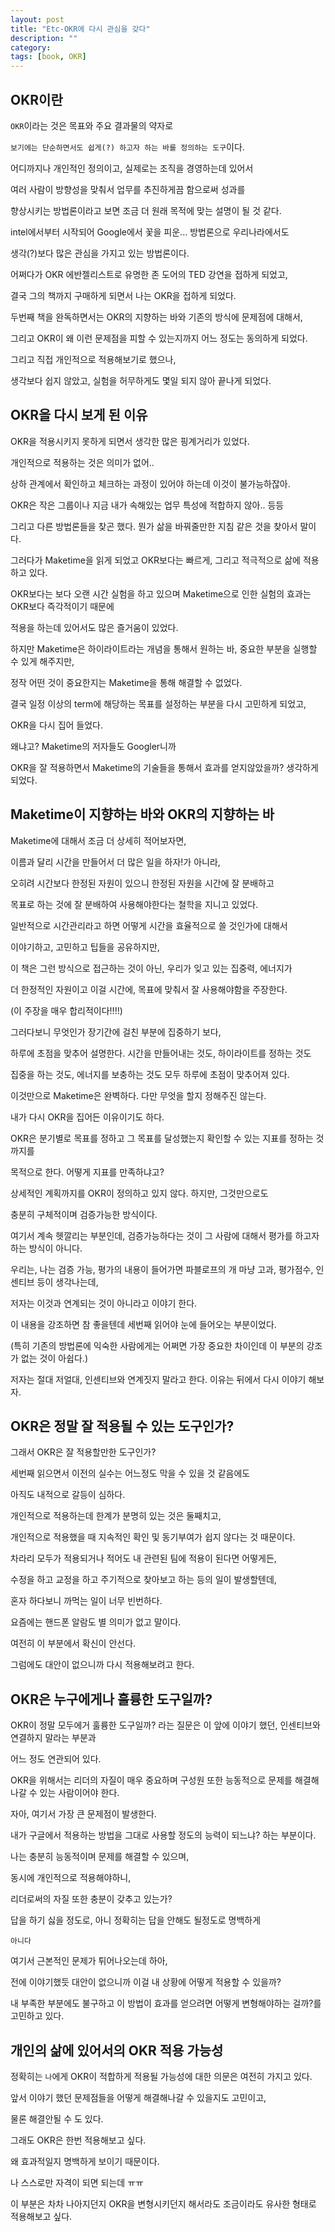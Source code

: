 ```yaml
---
layout: post
title: "Etc-OKR에 다시 관심을 갖다"
description: ""
category:
tags: [book, OKR]
---
```



## OKR이란
`OKR`이라는 것은 목표와 주요 결과물의 약자로

`보기에는 단순하면서도 쉽게(?) 하고자 하는 바를 정의하는 도구`이다.

어디까지나 개인적인 정의이고, 실제로는 조직을 경영하는데 있어서 

여러 사람이 방향성을 맞춰서 업무를 추진하게끔 함으로써 성과를 

향상시키는 방법론이라고 보면 조금 더 원래 목적에 맞는 설명이 될 것 같다.

intel에서부터 시작되어 Google에서 꽃을 피운... 방법론으로 우리나라에서도

생각(?)보다 많은 관심을 가지고 있는 방법론이다. 

어쩌다가 OKR 에반젤리스트로 유명한 존 도어의 TED 강연을 접하게 되었고,

결국 그의 책까지 구매하게 되면서 나는 OKR을 접하게 되었다.

두번째 책을 완독하면서는 OKR의 지향하는 바와 기존의 방식에 문제점에 대해서,

그리고 OKR이 왜 이런 문제점을 피할 수 있는지까지 어느 정도는 동의하게 되었다.

그리고 직접 개인적으로 적용해보기로 했으나, 

생각보다 쉽지 않았고, 실험을 허무하게도 몇일 되지 않아 끝나게 되었다.



## OKR을 다시 보게 된 이유
OKR을 적용시키지 못하게 되면서 생각한 많은 핑계거리가 있었다.


개인적으로 적용하는 것은 의미가 없어..

상하 관계에서 확인하고 체크하는 과정이 있어야 하는데 이것이 불가능하잖아.

OKR은 작은 그룹이나 지금 내가 속해있는 업무 특성에 적합하지 않아.. 등등



그리고 다른 방법론들을 찾곤 했다. 뭔가 삶을 바꿔줄만한 지침 같은 것을 찾아서 말이다.

그러다가 Maketime을 읽게 되었고 OKR보다는 빠르게, 그리고 적극적으로 삶에 적용하고 있다.

OKR보다는 보다 오랜 시간 실험을 하고 있으며 Maketime으로 인한 실험의 효과는 OKR보다 즉각적이기 때문에 

적용을 하는데 있어서도 많은 즐거움이 있었다. 

하지만 Maketime은 하이라이트라는 개념을 통해서 원하는 바, 중요한 부분을 실행할 수 있게 해주지만,

정작 어떤 것이 중요한지는 Maketime을 통해 해결할 수 없었다. 

결국 일정 이상의 term에 해당하는 목표를 설정하는 부분을 다시 고민하게 되었고,

OKR을 다시 집어 들었다.

왜냐고? Maketime의 저자들도 Googler니까 

OKR을 잘 적용하면서 Maketime의 기술들을 통해서 효과를 얻지않았을까? 생각하게 되었다.



## Maketime이 지향하는 바와 OKR의 지향하는 바

Maketime에 대해서 조금 더 상세히 적어보자면, 

이름과 달리 시간을 만들어서 더 많은 일을 하자!가 아니라,

오히려 시간보다 한정된 자원이 있으니 한정된 자원을 시간에 잘 분배하고 

목표로 하는 것에 잘 분배하여 사용해야한다는 철학을 지니고 있었다. 

일반적으로 시간관리라고 하면 어떻게 시간을 효율적으로 쓸 것인가에 대해서 

이야기하고, 고민하고 팁들을 공유하지만, 

이 책은 그런 방식으로 접근하는 것이 아닌, 우리가 잊고 있는 집중력, 에너지가

더 한정적인 자원이고 이걸 시간에, 목표에 맞춰서 잘 사용해야함을 주장한다.

(이 주장을 매우 합리적이다!!!!)

그러다보니 무엇인가 장기간에 걸친 부분에 집중하기 보다, 

하루에 초점을 맞추어 설명한다. 시간을 만들어내는 것도, 하이라이트를 정하는 것도

집중을 하는 것도, 에너지를 보충하는 것도 모두 하루에 초점이 맞추어져 있다.

이것만으로 Maketime은 완벽하다. 다만 무엇을 할지 정해주진 않는다.

내가 다시 OKR을 집어든 이유이기도 하다.

OKR은 분기별로 목표를 정하고 그 목표를 달성했는지 확인할 수 있는 지표를 정하는 것까지를 

목적으로 한다. 어떻게 지표를 만족하냐고? 

상세적인 계획까지를 OKR이 정의하고 있지 않다. 하지만, 그것만으로도

충분히 구체적이며 검증가능한 방식이다. 

여기서 계속 헷깔리는 부분인데, 검증가능하다는 것이 그 사람에 대해서 평가를 하고자 하는 방식이 아니다.

우리는, 나는 검증 가능, 평가의 내용이 들어가면 파블로프의 개 마냥 고과, 평가점수, 인센티브 등이 생각나는데,

저자는 이것과 연계되는 것이 아니라고 이야기 한다. 

이 내용을 강조하면 참 좋을텐데 세번째 읽어야 눈에 들어오는 부분이었다. 

(특히 기존의 방법론에 익숙한 사람에게는 어쩌면 가장 중요한 차이인데 이 부분의 강조가 없는 것이 아쉽다.)

저자는 절대 저얼대, 인센티브와 연계짓지 말라고 한다. 이유는 뒤에서 다시 이야기 해보자.



## OKR은 정말 잘 적용될 수 있는 도구인가?

그래서 OKR은 잘 적용할만한 도구인가?

세번째 읽으면서 이전의 실수는 어느정도 막을 수 있을 것 같음에도

아직도 내적으로 갈등이 심하다. 

개인적으로 적용하는데 한계가 분명히 있는 것은 둘째치고,

개인적으로 적용했을 때 지속적인 확인 및 동기부여가 쉽지 않다는 것 때문이다.

차라리 모두가 적용되거나 적어도 내 관련된 팀에 적용이 된다면 어떻게든,

수정을 하고 교정을 하고 주기적으로 찾아보고 하는 등의 일이 발생할텐데,

혼자 하다보니 까먹는 일이 너무 빈번하다.

요즘에는 핸드폰 알람도 별 의미가 없고 말이다.

여전히 이 부분에서 확신이 안선다. 

그럼에도 대안이 없으니까 다시 적용해보려고 한다.



## OKR은 누구에게나 훌륭한 도구일까?

OKR이 정말 모두에거 훌륭한 도구일까? 라는 질문은 이 앞에 이야기 했던, 인센티브와 연결하지 말라는 부분과

어느 정도 연관되어 있다. 

OKR을 위해서는 리더의 자질이 매우 중요하며 구성원 또한 능동적으로 문제를 해결해나갈 수 있는 사람이어야 한다.

자아, 여기서 가장 큰 문제점이 발생한다. 

내가 구글에서 적용하는 방법을 그대로 사용할 정도의 능력이 되느냐? 하는 부분이다.

나는 충분히 능동적이며 문제를 해결할 수 있으며, 

동시에 개인적으로 적용해야하니, 

리더로써의 자질 또한 충분이 갖추고 있는가?

답을 하기 싫을 정도로, 아니 정확히는 답을 안해도 될정도로 명백하게 

`아니다`

여기서 근본적인 문제가 튀어나오는데 하아,

전에 이야기했듯 대안이 없으니까 이걸 내 상황에 어떻게 적용할 수 있을까? 

내 부족한 부분에도 불구하고 이 방법이 효과를 얻으려면 어떻게 변형해야하는 걸까?를 고민하고 있다.



## 개인의 삶에 있어서의 OKR 적용 가능성

정확히는 `나`에게 OKR이 적합하게 적용될 가능성에 대한 의문은 여전히 가지고 있다. 

앞서 이야기 했던 문제점들을 어떻게 해결해나갈 수 있을지도 고민이고, 

물론 해결안될 수 도 있다. 

그래도 OKR은 한번 적용해보고 싶다. 

왜 효과적일지 명백하게 보이기 때문이다. 

나 스스로만 자격이 되면 되는데 ㅠㅠ

이 부분은 차차 나아지던지 OKR을 변형시키던지 해서라도 조금이라도 유사한 형태로 적용해보고 싶다.
